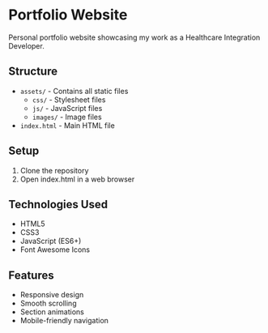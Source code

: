 # Portfolio Website

Personal portfolio website showcasing my work as a Healthcare Integration Developer.

## Structure

- `assets/` - Contains all static files
  - `css/` - Stylesheet files
  - `js/` - JavaScript files
  - `images/` - Image files
- `index.html` - Main HTML file

## Setup

1. Clone the repository
2. Open index.html in a web browser

## Technologies Used

- HTML5
- CSS3
- JavaScript (ES6+)
- Font Awesome Icons

## Features

- Responsive design
- Smooth scrolling
- Section animations
- Mobile-friendly navigation 